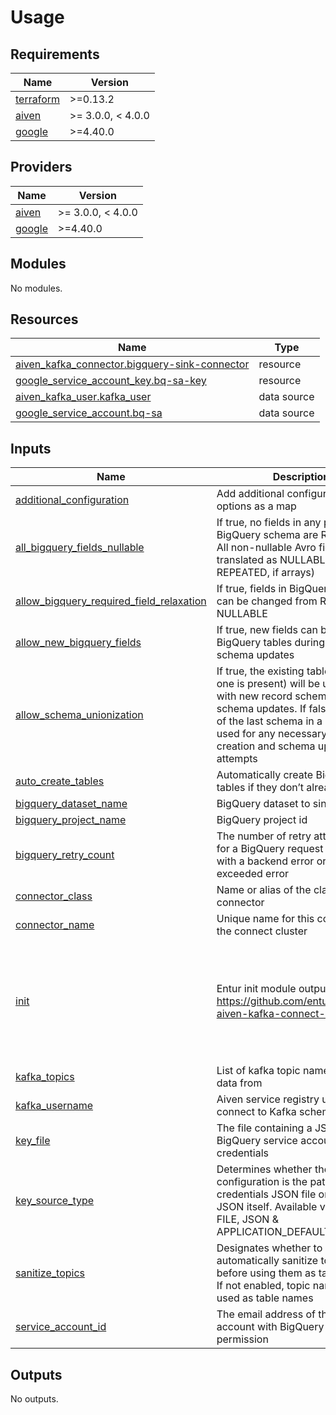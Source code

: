 # Usage

<!-- BEGIN_TF_DOCS -->
## Requirements

| Name | Version |
|------|---------|
| <a name="requirement_terraform"></a> [terraform](#requirement\_terraform) | >=0.13.2 |
| <a name="requirement_aiven"></a> [aiven](#requirement\_aiven) | >= 3.0.0, < 4.0.0 |
| <a name="requirement_google"></a> [google](#requirement\_google) | >=4.40.0 |

## Providers

| Name | Version |
|------|---------|
| <a name="provider_aiven"></a> [aiven](#provider\_aiven) | >= 3.0.0, < 4.0.0 |
| <a name="provider_google"></a> [google](#provider\_google) | >=4.40.0 |

## Modules

No modules.

## Resources

| Name | Type |
|------|------|
| [aiven_kafka_connector.bigquery-sink-connector](https://registry.terraform.io/providers/aiven/aiven/latest/docs/resources/kafka_connector) | resource |
| [google_service_account_key.bq-sa-key](https://registry.terraform.io/providers/hashicorp/google/latest/docs/resources/service_account_key) | resource |
| [aiven_kafka_user.kafka_user](https://registry.terraform.io/providers/aiven/aiven/latest/docs/data-sources/kafka_user) | data source |
| [google_service_account.bq-sa](https://registry.terraform.io/providers/hashicorp/google/latest/docs/data-sources/service_account) | data source |

## Inputs

| Name | Description | Type | Default | Required |
|------|-------------|------|---------|:--------:|
| <a name="input_additional_configuration"></a> [additional\_configuration](#input\_additional\_configuration) | Add additional configuration options as a map | `map(string)` | `{}` | no |
| <a name="input_all_bigquery_fields_nullable"></a> [all\_bigquery\_fields\_nullable](#input\_all\_bigquery\_fields\_nullable) | If true, no fields in any produced BigQuery schema are REQUIRED. All non-nullable Avro fields are translated as NULLABLE (or REPEATED, if arrays) | `bool` | `true` | no |
| <a name="input_allow_bigquery_required_field_relaxation"></a> [allow\_bigquery\_required\_field\_relaxation](#input\_allow\_bigquery\_required\_field\_relaxation) | If true, fields in BigQuery Schema can be changed from REQUIRED to NULLABLE | `bool` | `true` | no |
| <a name="input_allow_new_bigquery_fields"></a> [allow\_new\_bigquery\_fields](#input\_allow\_new\_bigquery\_fields) | If true, new fields can be added to BigQuery tables during subsequent schema updates | `bool` | `true` | no |
| <a name="input_allow_schema_unionization"></a> [allow\_schema\_unionization](#input\_allow\_schema\_unionization) | If true, the existing table schema (if one is present) will be unionized with new record schemas during schema updates. If false, the record of the last schema in a batch will be used for any necessary table creation and schema update attempts | `bool` | `true` | no |
| <a name="input_auto_create_tables"></a> [auto\_create\_tables](#input\_auto\_create\_tables) | Automatically create BigQuery tables if they don’t already exist | `bool` | `true` | no |
| <a name="input_bigquery_dataset_name"></a> [bigquery\_dataset\_name](#input\_bigquery\_dataset\_name) | BigQuery dataset to sink data to | `string` | n/a | yes |
| <a name="input_bigquery_project_name"></a> [bigquery\_project\_name](#input\_bigquery\_project\_name) | BigQuery project id | `string` | n/a | yes |
| <a name="input_bigquery_retry_count"></a> [bigquery\_retry\_count](#input\_bigquery\_retry\_count) | The number of retry attempts made for a BigQuery request that fails with a backend error or a quota exceeded error | `number` | `1` | no |
| <a name="input_connector_class"></a> [connector\_class](#input\_connector\_class) | Name or alias of the class for this connector | `string` | `"com.wepay.kafka.connect.bigquery.BigQuerySinkConnector"` | no |
| <a name="input_connector_name"></a> [connector\_name](#input\_connector\_name) | Unique name for this connector in the connect cluster | `string` | n/a | yes |
| <a name="input_init"></a> [init](#input\_init) | Entur init module output. https://github.com/entur/terraform-aiven-kafka-connect-init | <pre>object({<br>    aiven = object({<br>      access_token        = string<br>      project             = string<br>      service             = string<br>      schema_registry_url = string<br>    })<br>    default_configuration = map(string)<br>  })</pre> | n/a | yes |
| <a name="input_kafka_topics"></a> [kafka\_topics](#input\_kafka\_topics) | List of kafka topic names to sink data from | `list(string)` | n/a | yes |
| <a name="input_kafka_username"></a> [kafka\_username](#input\_kafka\_username) | Aiven service registry username to connect to Kafka schema registry | `string` | n/a | yes |
| <a name="input_key_file"></a> [key\_file](#input\_key\_file) | The file containing a JSON key with BigQuery service account credentials | `string` | `""` | no |
| <a name="input_key_source_type"></a> [key\_source\_type](#input\_key\_source\_type) | Determines whether the keyfile configuration is the path to the credentials JSON file or to the JSON itself. Available values are FILE, JSON & APPLICATION\_DEFAULT | `string` | `"JSON"` | no |
| <a name="input_sanitize_topics"></a> [sanitize\_topics](#input\_sanitize\_topics) | Designates whether to automatically sanitize topic names before using them as table names. If not enabled, topic names are used as table names | `bool` | `true` | no |
| <a name="input_service_account_id"></a> [service\_account\_id](#input\_service\_account\_id) | The email address of the service account with BigQuery Data Editor permission | `string` | `null` | no |

## Outputs

No outputs.
<!-- END_TF_DOCS -->
